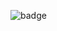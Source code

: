![badge](https://img.shields.io/endpoint?url=https://gist.githubusercontent.com/fkyeah/c2e864100c1f49050cb9bd68dbfa40e5/raw/code-coverage.json)

